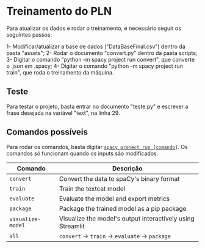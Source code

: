 # Treinamento do PLN
Para atualizar os dados e rodar o treinamento, é necessário seguir os seguintes passos:

1- Modificar/atualizar a base de dados ("DataBaseFinal.csv") dentro da pasta "assets";
2- Rodar o documento "convert.py" dentro da pasta scripts;
3- Digitar o comando "python -m spacy project run convert", que converte o .json em .spacy;
4- Digitar o comando "python -m spacy project run train", que roda o treinamento da máquina.

## Teste
Para testar o projeto, basta entrar no documento "teste.py" e escrever a frase desejada na variável "text", na linha 29.

## Comandos possíveis
Para rodar os comandos, basta digitar [`spacy project run [comando]`](https://spacy.io/api/cli#project-run). Os comandos só funcionam quando os inputs são modificados.

| Comando | Descrição |
| --- | --- |
| `convert` | Convert the data to spaCy's binary format |
| `train` | Train the textcat model |
| `evaluate` | Evaluate the model and export metrics |
| `package` | Package the trained model as a pip package |
| `visualize-model` | Visualize the model's output interactively using Streamlit |
| `all` | `convert` &rarr; `train` &rarr; `evaluate` &rarr; `package` |